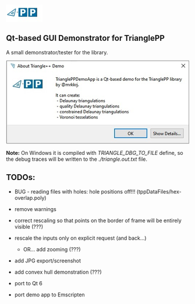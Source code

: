 ![triangle-PP's logo](../triangle-PP-sm.jpg) 
<!-- img src="../triangle-PP-sm.jpg" alt="triangle-PP's logo" width="160"/ -->
## Qt-based GUI Demonstrator for TrianglePP

A small demonstrator/tester for the library.

![triangle-PP info screen](./triangle-PP-info-screen.jpg) 

**Note:** On Windows it is compiled with *TRIANGLE_DBG_TO_FILE* define, so the debug traces will be written to the *./triangle.out.txt* file.

## TODOs:

 - BUG - reading files with holes: hole positions off!!! (tppDataFiles/hex-overlap.poly)

 - remove warnings
 - correct rescaling so that points on the border of frame will be entirely visible (???)
 - rescale the inputs only on explicit request (and back...)
   - OR... add zooming (???)
 
 - add JPG export/screenshot
 - add convex hull demonstration (???)

 - port to Qt 6
 - port demo app to Emscripten
